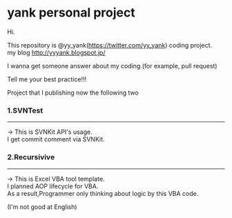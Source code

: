 yank personal project
======================

Hi.

This repository is @yy_yank(https://twitter.com/yy_yank) coding project.  
my blog http://yyyank.blogspot.jp/  

I wanna get someone answer about my coding.(for example, pull request)  

Tell me your best practice!!!  


Project that I  publishing now the following two  

### 1.SVNTest ### 
---------
-> This is SVNKit API's usage.  
I get commit comment via SVNKit.  

### 2.Recursivive ### 
-------------
-> This is Excel VBA tool template.  
I planned AOP lifecycle for VBA.  
As a result,Programmer only thinking about logic by this VBA code.  

(I'm not good at English)